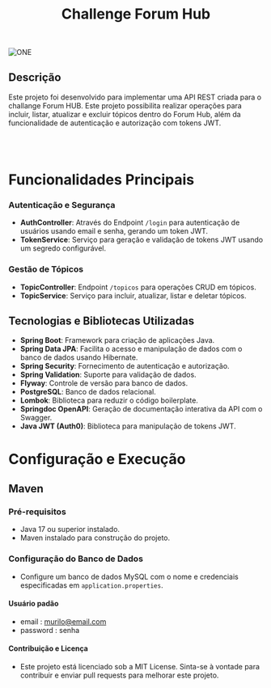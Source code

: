 <h1 align="center">Challenge Forum Hub</h1>
<br>

![ONE](https://github-production-user-asset-6210df.s3.amazonaws.com/132161011/341623397-6bbc7ff3-413f-46ef-98d6-b078eb36c7b2.png?X-Amz-Algorithm=AWS4-HMAC-SHA256&X-Amz-Credential=AKIAVCODYLSA53PQK4ZA%2F20240709%2Fus-east-1%2Fs3%2Faws4_request&X-Amz-Date=20240709T220133Z&X-Amz-Expires=300&X-Amz-Signature=2021813c9620ef2e63147be23fdce973b09b8b4f963d8e6ce50badda91333910&X-Amz-SignedHeaders=host&actor_id=138342590&key_id=0&repo_id=816525052)

## Descrição
Este projeto foi desenvolvido para implementar uma API REST criada para o challange Forum HUB. Este projeto possibilita realizar operações para incluir, listar, atualizar e excluir tópicos dentro do Forum Hub, além da funcionalidade de autenticação e autorização com tokens JWT.


<br>
<br>

# Funcionalidades Principais

### Autenticação e Segurança

- **AuthController**: Através do Endpoint `/login` para autenticação de usuários usando email e senha, gerando um token JWT.
- **TokenService**: Serviço para geração e validação de tokens JWT usando um segredo configurável.


### Gestão de Tópicos

- **TopicController**: Endpoint `/topicos` para operações CRUD em tópicos.
- **TopicService**: Serviço para incluir, atualizar, listar e deletar tópicos.


## Tecnologias e Bibliotecas Utilizadas

- **Spring Boot**: Framework para criação de aplicações Java.
- **Spring Data JPA**: Facilita o acesso e manipulação de dados com o banco de dados usando Hibernate.
- **Spring Security**: Fornecimento de autenticação e autorização.
- **Spring Validation**: Suporte para validação de dados.
- **Flyway**: Controle de versão para banco de dados.
- **PostgreSQL**: Banco de dados relacional.
- **Lombok**: Biblioteca para reduzir o código boilerplate.
- **Springdoc OpenAPI**: Geração de documentação interativa da API com o Swagger.
- **Java JWT (Auth0)**: Biblioteca para manipulação de tokens JWT.


# Configuração e Execução

## Maven
### Pré-requisitos

- Java 17 ou superior instalado.
- Maven instalado para construção do projeto.

### Configuração do Banco de Dados

- Configure um banco de dados MySQL com o nome e credenciais especificadas em `application.properties`.

#### Usuário padão
- email : murilo@email.com
- password : senha

#### Contribuição e Licença
- Este projeto está licenciado sob a MIT License. Sinta-se à vontade para contribuir e enviar pull requests para melhorar este projeto.
